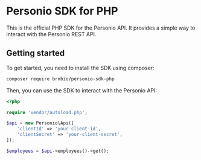 # Personio SDK for PHP

This is the official PHP SDK for the Personio API. It provides a simple way to interact with
the Personio REST API.

## Getting started

To get started, you need to install the SDK using composer:

```bash
composer require brnbio/personio-sdk-php
```
    
Then, you can use the SDK to interact with the Personio API:

```php
<?php

require 'vendor/autoload.php';

$api = new Personio\Api([
    'clientId' => 'your-client-id',
    'clientSecret' => 'your-client-secret',
]);

$employees = $api->employees()->get();

```

